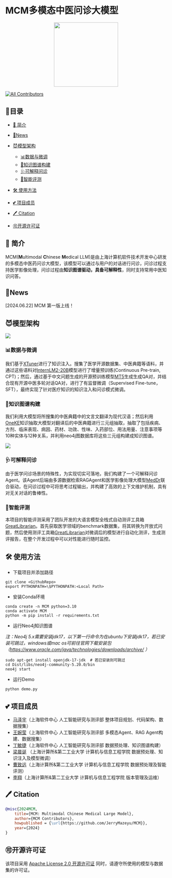 
# MCM多模态中医问诊大模型

<div align="center">
  <img src="https://jerrymazeyu.oss-cn-shanghai.aliyuncs.com/2024-06-22-logo_MCM-removebg-preview.png" width="200" />
</div>

[![All Contributors](https://img.shields.io/badge/all_contributors-6-orange.svg?style=flat-square)](#contributors-)

## 📝目录

- [📖 简介](#intro)
- [🚀News](#News)
- [😈模型架构](#模型架构)
  - [📊数据与微调](#数据与微调)
  - [🧀知识图谱构建](#知识图谱构建)
  - [🩺可解释问诊](#可解释问诊)
  - [🏓智能评测](#智能评测)

- [🛠️ 使用方法](#使用方法)
- [💕 项目成员](#项目成员)
- [🖊️ Citation](#Citation)
- [🉑开源许可证](#开源许可证)

## 📖 简介 <a id="intro"></a>

MCM(**M**ultimodal **C**hinese **M**edical LLM)是由上海计算机软件技术开发中心研发的多模态中医药问诊大模型，该模型可以通过与用户的对话进行问诊，问诊过程支持医学影像处理，问诊过程由**知识图谱驱动，具备可解释性**，同时支持常用中医知识问答。

## 🚀News <a id="News"></a>

[2024.06.22] MCM 第一版上线！

## 😈模型架构 <a id="模型架构"></a>

![](https://jerrymazeyu.oss-cn-shanghai.aliyuncs.com/2024-06-22-080226.png)

### 📊数据与微调 <a id="数据与微调"></a>

我们基于[XTuner](https://github.com/InternLM/xtuner)进行了知识注入。搜集了医学开源数据集、中医典籍等语料，并通过这些语料对[InternLM2-20B](https://huggingface.co/internlm/internlm2-20b)模型进行了增量预训练(Continuous Pre-train, CPT)；然后，通过基于中文问题生成的开源预训练模型[MT5](https://huggingface.co/algolet/mt5-base-chinese-qg)生成生成QA对，并结合现有开源中医多轮对话QA对，进行了有监督微调（Supervised Fine-tune，SFT），最终实现了针对医疗知识的知识注入和问诊模式微调。

### 🧀知识图谱构建 <a id="知识图谱构建"></a>

我们利用大模型将所搜集的中医典籍中的文言文翻译为现代汉语；然后利用[OneKE](https://huggingface.co/openkg/OneKE)知识抽取大模型对翻译后的中医典籍进行三元组抽取，抽取了包括疾病、方剂、临床表现、病因、药材、功效、性味、入药部位、用法用量、注意事项等10种实体与12种关系，并利用neo4j图数据库将这些三元组构建成知识图谱。

![](https://jerrymazeyu.oss-cn-shanghai.aliyuncs.com/2024-06-22-074931.png)

### 🩺可解释问诊 <a id="可解释问诊"></a>

由于医学问诊场景的特殊性，为实现切实可落地，我们构建了一个可解释问诊Agent。该Agent后端由多源数据检索RAGAgent和医学影像处理大模型[MedDr](https://github.com/sunanhe/MedDr)联合驱动，在问诊过程中可将思考过程输出，并构建了高效的上下文维护机制，具有对无关对话的鲁棒性。

### 🏓智能评测 <a id="智能评测"></a>

本项目的智能评测采用了团队开发的大语言模型全栈式自动测评工具箱[GreatLibrarian](https://github.com/JerryMazeyu/GreatLibrarian.git)。首先获取医学领域的benchmark数据集，将其转换为开放式问题，然后使用测评工具箱[GreatLibrarian](https://github.com/JerryMazeyu/GreatLibrarian.git)对微调后的模型进行自动化测评，生成测评报告，在整个开发过程中可以对性能进行随时监控。

## 🛠️ 使用方法 <a id="使用方法"></a>

* 下载项目并添加路径

```shell
git clone <GithubRepo>
export PYTHONPATH=\$PYTHONPATH:<Local Path>
```

* 安装Conda环境

```shell
conda create -n MCM python=3.10
conda activate MCM
python -m pip install -r requirements.txt
```

* 运行Neo4j知识图谱

*注：Neo4j 5.x需要安装jdk17，以下第一行命令为在ubuntu下安装jdk17，若已安装可跳过，windows或mac os可前往官网下载安装包（https://www.oracle.com/java/technologies/downloads/archive/ ）*

```shell
sudo apt-get install openjdk-17-jdk  # 若已安装则可跳过
cd Dist/libs/neo4j-community-5.20.0/bin
neo4j start
```

* 运行Demo

```shell
python demo.py
```

## 💕 项目成员 <a id="项目成员"></a>

- [马泽宇](https://github.com/JerryMazeyu)（上海软件中心 人工智能研究与测评部 整体项目规划、代码架构、数据搜集）
- [王婉莹](https://github.com/tiezhuguangtailang)（上海软件中心 人工智能研究与测评部 多模态Agent、RAG Agent构建、数据搜集）
- [丁敏捷](https://github.com/ggxxding)（上海软件中心 人工智能研究与测评部 数据预处理、知识图谱构建）
- [梁晨诞](https://github.com/LiangRichard13) （上海计算所&第二工业大学 计算机与信息工程学院 数据预处理、知识注入及模型微调）
- [曹致远](https://github.com/EnumaElish123)（上海计算所&第二工业大学 计算机与信息工程学院 数据预处理及智能评测）
- [李翔](https://github.com/LX945794759)（上海计算所&第二工业大学 计算机与信息工程学院 版本管理及运维）

## 🖊️ Citation <a id="Citation"></a>

```bibtex
@misc{2024MCM,
    title={MCM: Multimodal Chinese Medical Large Model},
    author={MCM Contributors},
    howpublished = {\url{https://github.com/JerryMazeyu/MCM}},
    year={2024}
}
```

## 🉑开源许可证 <a id="开源许可证"></a>

该项目采用 [Apache License 2.0 开源许可证]() 同时，请遵守所使用的模型与数据集的许可证。